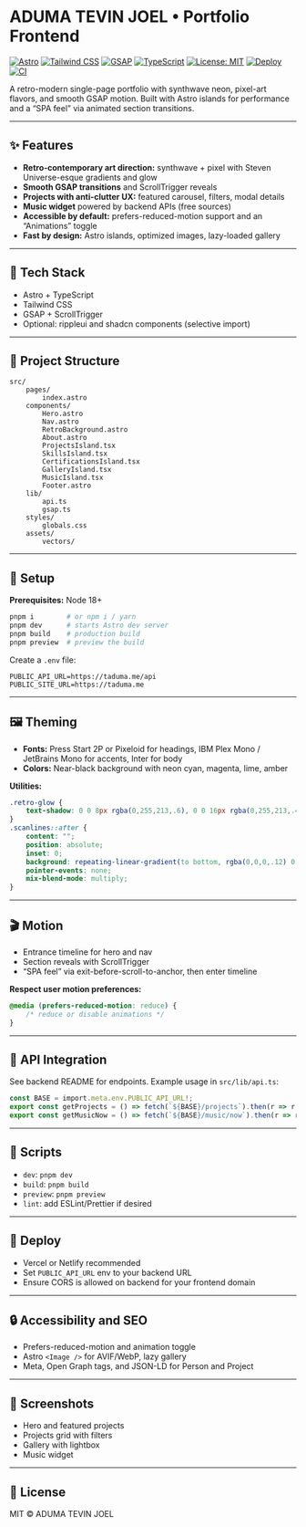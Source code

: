 # ADUMA TEVIN JOEL • Portfolio Frontend

[![Astro](https://img.shields.io/badge/Astro-3C1E5E?logo=astro&logoColor=white)](https://astro.build)
[![Tailwind CSS](https://img.shields.io/badge/Tailwind-38BDF8?logo=tailwindcss&logoColor=white)](https://tailwindcss.com)
[![GSAP](https://img.shields.io/badge/GSAP-88CE02?logo=greensock&logoColor=000)](https://greensock.com/gsap/)
[![TypeScript](https://img.shields.io/badge/TypeScript-3178C6?logo=typescript&logoColor=white)](https://www.typescriptlang.org/)
[![License: MIT](https://img.shields.io/badge/License-MIT-yellow.svg)](LICENSE)
[![Deploy](https://img.shields.io/badge/Deploy-AWS-232F3E?logo=amazon-aws&logoColor=white)](https://aws.amazon.com/)
[![CI](https://img.shields.io/badge/CI-GitHub_Actions-2088FF?logo=githubactions&logoColor=white)](.github/workflows)

A retro-modern single-page portfolio with synthwave neon, pixel-art flavors, and smooth GSAP motion. Built with Astro islands for performance and a “SPA feel” via animated section transitions.

---

## ✨ Features

- **Retro-contemporary art direction:** synthwave + pixel with Steven Universe-esque gradients and glow
- **Smooth GSAP transitions** and ScrollTrigger reveals
- **Projects with anti-clutter UX:** featured carousel, filters, modal details
- **Music widget** powered by backend APIs (free sources)
- **Accessible by default:** prefers-reduced-motion support and an “Animations” toggle
- **Fast by design:** Astro islands, optimized images, lazy-loaded gallery

---

## 🧱 Tech Stack

- Astro + TypeScript
- Tailwind CSS
- GSAP + ScrollTrigger
- Optional: rippleui and shadcn components (selective import)

---

## 📁 Project Structure

```
src/
    pages/
        index.astro
    components/
        Hero.astro
        Nav.astro
        RetroBackground.astro
        About.astro
        ProjectsIsland.tsx
        SkillsIsland.tsx
        CertificationsIsland.tsx
        GalleryIsland.tsx
        MusicIsland.tsx
        Footer.astro
    lib/
        api.ts
        gsap.ts
    styles/
        globals.css
    assets/
        vectors/
```

---

## 🔧 Setup

**Prerequisites:** Node 18+

```sh
pnpm i        # or npm i / yarn
pnpm dev      # starts Astro dev server
pnpm build    # production build
pnpm preview  # preview the build
```

Create a `.env` file:

```env
PUBLIC_API_URL=https://taduma.me/api
PUBLIC_SITE_URL=https://taduma.me
```

---

## 🖼️ Theming

- **Fonts:** Press Start 2P or Pixeloid for headings, IBM Plex Mono / JetBrains Mono for accents, Inter for body
- **Colors:** Near-black background with neon cyan, magenta, lime, amber

**Utilities:**

```css
.retro-glow {
    text-shadow: 0 0 8px rgba(0,255,213,.6), 0 0 16px rgba(0,255,213,.4);
}
.scanlines::after {
    content: "";
    position: absolute;
    inset: 0;
    background: repeating-linear-gradient(to bottom, rgba(0,0,0,.12) 0 1px, transparent 1px 3px);
    pointer-events: none;
    mix-blend-mode: multiply;
}
```

---

## 🎬 Motion

- Entrance timeline for hero and nav
- Section reveals with ScrollTrigger
- “SPA feel” via exit-before-scroll-to-anchor, then enter timeline

**Respect user motion preferences:**

```css
@media (prefers-reduced-motion: reduce) {
    /* reduce or disable animations */
}
```

---

## 🔗 API Integration

See backend README for endpoints. Example usage in `src/lib/api.ts`:

```ts
const BASE = import.meta.env.PUBLIC_API_URL!;
export const getProjects = () => fetch(`${BASE}/projects`).then(r => r.json());
export const getMusicNow = () => fetch(`${BASE}/music/now`).then(r => r.json());
```

---

## 🧪 Scripts

- `dev`: `pnpm dev`
- `build`: `pnpm build`
- `preview`: `pnpm preview`
- `lint`: add ESLint/Prettier if desired

---

## 🚀 Deploy

- Vercel or Netlify recommended
- Set `PUBLIC_API_URL` env to your backend URL
- Ensure CORS is allowed on backend for your frontend domain

---

## 🔒 Accessibility and SEO

- Prefers-reduced-motion and animation toggle
- Astro `<Image />` for AVIF/WebP, lazy gallery
- Meta, Open Graph tags, and JSON-LD for Person and Project

---

## 📸 Screenshots

- Hero and featured projects
- Projects grid with filters
- Gallery with lightbox
- Music widget

---

## 📝 License

MIT © ADUMA TEVIN JOEL